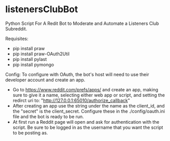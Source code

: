 # listenersClubBot
Python Script For A Redit Bot to Moderate and Automate a Listeners Club Subreddit.

Requisites:
* pip install praw
* pip install praw-OAuth2Util
* pip install pylast
* pip install pymongo

Config:
To configure with OAuth, the bot's host will need to use their developer account and create an app. 
* Go to https://www.reddit.com/prefs/apps/ and create an app, making sure to give it a name, selecting either web app or script, and setting the redirct uri to: "http://127.0.0.1:65010/authorize_callback"
* After creating an app use the string under the name as the client_id, and the "secret" is the client_secret. Configure these in the ./config/oauth.ini file and the bot is ready to be run. 
* At first run a Reddit page will open and ask for authentication with the script. Be sure to be logged in as the username that you want the script to be posting as.